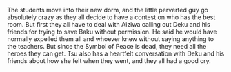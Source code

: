 The students move into their new dorm, and the little perverted guy go absolutely crazy as they all decide to have a contest on who has the best room. But first they all have to deal with Aiziwa calling out Deku and his friends for trying to save Baku without permission. He said he would have normally expelled them all and whoever knew without saying anything to the teachers. But since the Symbol of Peace is dead, they need all the heroes they can get. Tsu also has a heartfelt conversation with Deku and his friends about how she felt when they went, and they all had a good cry.
